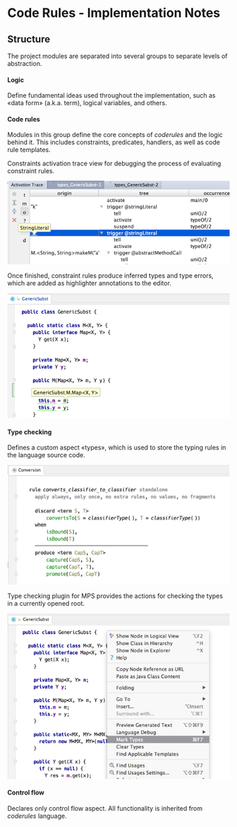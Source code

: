# Code Rules - Implementation Notes



## Structure

The project modules are separated into several groups to separate levels of abstraction.

#### Logic 

Define fundamental ideas used throughout the implementation, such as «data form» (a.k.a. term), logical variables, and others.

#### Code rules

Modules in this group define the core concepts of *coderules* and the logic behind it. This includes constraints, predicates, handlers, as well as code rule templates.

Constraints activation trace view for debugging the process of evaluating constraint rules.

![Activation trace](/doc/img/activation-trace-example.png)

Once finished, constraint rules produce inferred types and type errors, which are added as highlighter annotations to the editor.

![](doc/img/type-annotation-example.png)

#### Type checking

Defines a custom aspect «types», which is used to store the typing rules in the language source code.

![Example of a typing rule](/doc/img/typing-rule-example.png)

Type checking plugin for MPS provides the actions for checking the types in a currently opened root.

![](/doc/img/menu-example.png)

#### Control flow

Declares only control flow aspect. All functionality is inherited from *coderules* language.
